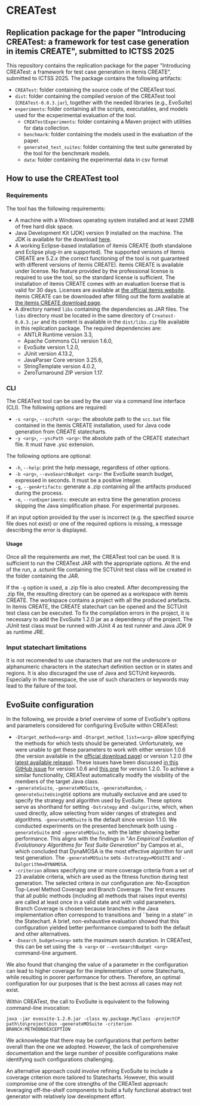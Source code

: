 # CREATest

## Replication package for the paper "Introducing CREATest: a framework for test case generation in itemis CREATE", submitted to ICTSS 2025

This repository contains the replication package for the paper "Introducing CREATest: a framework for test case generation in itemis CREATE", submitted to ICTSS 2025. The package contains the following artifacts:

* `CREATest`: folder containing the source code of the CREATest tool.
* `dist`: folder containing the compiled version of the CREATest tool (`CREATest-0.0.3.jar`), together with the needed libraries (e.g., EvoSuite)
* `experiments`: folder containing all the scripts, executables, and models used for the ecxperimental evaluation of the tool.
    - `CREATestExperiments`: folder containing a Maven project with utilities for data collection.
    - `benchmark`: folder containing the models used in the evaluation of the paper.
    - `generated_test_suites`:  folder containing the test suite generated by the tool for the benchmark models.
    - `data`: folder containing the experimental data in csv format

## How to use the CREATest tool

### Requirements

The tool has the following requirements:

* A machine with a Windows operating system installed and at least 22MB of
free hard disk space.
* Java Development Kit (JDK) version 9 installed on the machine. The
JDK is available for the download [here](https://www.oracle.com/it/java/technologies/javase/javase9-archive-downloads.html).
* A working Eclipse-based installation of itemis CREATE (both standalone and Eclipse plug-in are supported). The supported versions of itemis CREATE are 5.2.x (the correct functioning of the tool is not guaranteed with different versions of itemis CREATE). itemis CREATE is available under license.
No feature provided by the professional license is required to use the tool, so the standard license is sufficient. The installation of itemis CREATE comes with an evaluation license that is valid for 30 days. Licenses are available at [the official itemis website](https://www.itemis.com/en/products/itemis-create/licenses/).
itemis CREATE can be downloaded after filling out the form available at [the itemis CREATE download page](https://info.itemis.com/products/itemis-create/download/).
* A directory named `libs` containing the dependencies as JAR files. The `libs` directory must be located in the same directory of `Createst-0.0.3.jar` and its content is available in the `dist/libs.zip` file available in this replication package. The required dependencies are:
    - ANTLR Runtime version 3.3,
    - Apache Commons CLI version 1.6.0,
    - EvoSuite version 1.2.0,
    - JUnit version 4.13.2,
    - JavaParser Core version 3.25.6,
    - StringTemplate version 4.0.2,
    - ZeroTurnaround ZIP version 1.17.

### CLI

The CREATest tool can be used by the user via a command line interface (CLI).
The following options are required:

* `-s <arg>`, `--sccPath <arg>`: the absolute path to the `scc.bat` file contained in the itemis CREATE installation, used for Java code generation from CREATE statecharts.
* `-y <arg>`, `--yscPath <arg>`: the absolute path of the CREATE statechart file. It must have .ysc extension.

The following options are optional:

* `-h`, `--help`: print the help message, regardless of other options.
* `-b <arg>`, `--evoSearchBudget <arg>`: the EvoSuite search budget, expressed in seconds. It must be a positive integer.
* `-g`, `--genArtifacts`: generate a .zip containing all the artifacts produced during the process.
* `-e`, `--runExperiments`: execute an extra time the generation process skipping the Java simplification phase. For experimental purposes.

If an input option provided by the user is incorrect (e.g. the specified source file does not exist) or one of the required options is missing, a message describing the error is displayed.

#### Usage

Once all the requirements are met, the CREATest tool can be used. It is sufficient to run the CREATest JAR with the appropriate options. At the end of the run, a .sctunit file containing the SCTUnit test class will be created in the folder containing the JAR.

If the `-g` option is used, a .zip file is also created. After decompressing the .zip file, the resulting directory can be opened as a workspace with itemis CREATE. The workspace contains a project with all the produced artefacts. In itemis CREATE, the CREATE statechart can be opened and the SCTUnit test class can be executed. To fix the compilation errors in the project, it is necessary to add the EvoSuite 1.2.0 jar as a dependency of the project. The JUnit test class must be runned with JUnit 4 as test runner and Java JDK 9 as runtime JRE.

### Input statechart limitations

It is not recomended to use characters that are not the underscore or alphanumeric characters in the statechart definition section or in states and regions. It is also discuraged the use of Java and SCTUnit keywords. Especially in the namespace, the use of such characters or keywords may lead to the failure of the tool.

## EvoSuite configuration

In the following, we provide a brief overview of some of EvoSuite's options and parameters considered for configuring EvoSuite within CREATest:

* `-Dtarget_method=<arg>` and `-Dtarget_method_list=<arg>` allow specifying the methods for which tests should be generated. Unfortunately, we were unable to get these parameters to work with either version 1.0.6 (the version available in the [official download page](https://www.evosuite.org/downloads)) or version 1.2.0 (the [latest available release](https://github.com/EvoSuite/evosuite/releases/tag/v1.2.0)). These issues have been discussed [in this GitHub issue](https://github.com/EvoSuite/evosuite/issues/261) for version 1.0.6 and [this one](https://github.com/EvoSuite/evosuite/issues/439) for version 1.2.0. To achieve a similar functionality, CREATest automatically modify the visibility of the members of the target Java class.
* `-generateSuite`, `-generateMOSuite`, `-generateRandom`, `-generateSuiteUsingDSE` options are mutually exclusive and are used to specify the strategy and algorithm used by EvoSuite. These options serve as shorthand for setting `-Dstrategy` and `-Dalgorithm`, which, when used directly, allow selecting from wider ranges of strategies and algorithms. `-generateMOSuite` is the default since version 1.1.0. We conducted experiments on the presented benchmark both using `-generateSuite` and `-generateMOSuite`, with the latter showing better performance. This aligns with the findings in "*An Empirical Evaluation of Evolutionary Algorithms for Test Suite Generation*" by Campos et al., which concluded that DynaMOSA is the most effective algorithm for unit test generation. The `-generateMOSuite` sets `-Dstrategy=MOSUITE` and `-Dalgorithm=DYNAMOSA`.
* `-criterion` allows specifying one or more coverage criteria from a set of 23 available criteria, which are used as the fitness function during test generation. The selected critera in our configuration are: No-Exception Top-Level Method Coverage and Branch Coverage. The first ensures that all public methods (including all methods that raises input events) are called at least once in a valid state and with valid parameters. Branch Coverage is chosen because branches in the Java implementation often correspond to transitions and ``being in a state'' in the Statechart. A brief, non-exhaustive evaluation showed that this configuration yielded better performance compared to both the default and other alternatives.
* `-Dsearch_budget=<arg>` sets the maximum search duration. In CREATest, this can be set using the `-b <arg>` or `--evoSearchBudget <arg>` command-line argument.

We also found that changing the value of a parameter in the configuration can lead to higher coverage for the implementation of some Statecharts, while resulting in poorer performance for others. Therefore, an optimal configuration for our purposes that is the best across all cases may not exist.

Within CREATest, the call to EvoSuite is equivalent to the following command-line invocation:
```
java -jar evosuite-1.2.0.jar -class my.package.MyClass -projectCP path\to\project\bin -generateMOSuite -criterion BRANCH:METHODNOEXCEPTION
```

We acknowledge that there may be configurations that perform better overall than the one we adopted. However, the lack of comprehensive documentation and the large number of possible configurations make identifying such configurations challenging.

An alternative approach could involve refining EvoSuite to include a coverage criterion more tailored to Statecharts. However, this would compromise one of the core strengths of the CREATest approach: leveraging off-the-shelf components to build a fully functional abstract test generator with relatively low development effort.
